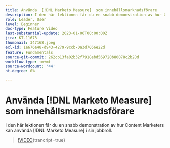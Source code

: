 ```yaml
---
title: Använda  [!DNL Marketo Measure]  som innehållsmarknadsförare
description: I den här lektionen får du en snabb demonstration av hur Content Marketers kan använda  [!DNL Marketo Measure]  i sin jobbroll.
role: Leader, User
level: Beginner
doc-type: Feature Video
last-substantial-update: 2023-01-06T00:00:00Z
jira: KT-11673
thumbnail: 347168.jpeg
exl-id: 1e676a48-d943-4279-9ccb-0a3d7056e22d
feature: Fundamentals
source-git-commit: 262cb13fa02b32f7918ebd569720b80078c2b28d
workflow-type: tm+mt
source-wordcount: '44'
ht-degree: 0%

---
```


# Använda [!DNL Marketo Measure] som innehållsmarknadsförare

I den här lektionen får du en snabb demonstration av hur Content Marketers kan använda [!DNL Marketo Measure] i sin jobbroll.

>[!VIDEO](https://video.tv.adobe.com/v/347168/?learn=on){trancript=true}
